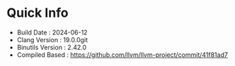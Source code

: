 # Quick Info
* Build Date : 2024-06-12
* Clang Version : 19.0.0git
* Binutils Version : 2.42.0
* Compiled Based : https://github.com/llvm/llvm-project/commit/41f81ad7
